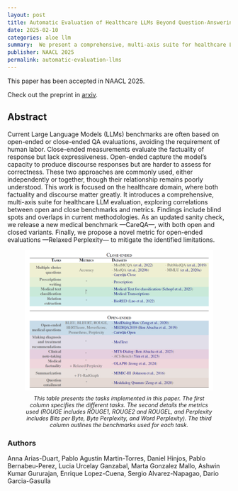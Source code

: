 ```yaml
---
layout: post
title: Automatic Evaluation of Healthcare LLMs Beyond Question-Answering
date: 2025-02-10
categories: aloe llm
summary:  We present a comprehensive, multi-axis suite for healthcare LLM evaluation, exploring correlations between open and close benchmarks and metrics
publisher: NAACL 2025
permalink: automatic-evaluation-llms
---
```


This paper has been accepted in NAACL 2025.

Check out the preprint in [arxiv](https://arxiv.org/abs/2502.06666).

## **Abstract**
Current Large Language Models (LLMs) benchmarks are often based on open-ended or close-ended QA evaluations, avoiding the requirement of human labor. Close-ended measurements evaluate the factuality of response but lack expressiveness. Open-ended capture the model’s capacity to produce discourse responses but are harder to assess for correctness. These two approaches are commonly used, either independently or together, though their relationship remains poorly understood. This work is focused on the healthcare domain, where both factuality and discourse matter greatly. It introduces a comprehensive, multi-axis suite for healthcare LLM evaluation, exploring correlations between open and close benchmarks and metrics. Findings include blind spots and overlaps in current methodologies. As an updated sanity check, we release a new medical benchmark —CareQA—, with both open and closed variants. Finally, we propose a novel metric for open-ended evaluations —Relaxed Perplexity— to mitigate the identified limitations.

<figure>
  <img src="/images/posts/automatic-evaluation-llm/tasks.png" alt="Tasks implemented." class="center-image">
  <figcaption>This table presents the tasks implemented in this paper. The first column specifies the different tasks. The
second details the metrics used (ROUGE includes ROUGE1, ROUGE2 and ROUGEL, and Perplexity includes Bits
per Byte, Byte Perplexity, and Word Perplexity). The third column outlines the benchmarks used for each task.</figcaption>
</figure>

<style>
    img.center-image {
        display: block;
        margin: 0 auto;
    }

    figcaption {
        text-align: center; 
        font-style: italic; 
        margin-top: 10px;
        font-size: 0.9em; 
    }
</style>


### **Authors**
Anna Arias-Duart, Pablo Agustin Martin-Torres, Daniel Hinjos, Pablo Bernabeu-Perez, Lucia Urcelay Ganzabal, Marta Gonzalez Mallo, Ashwin Kumar Gururajan, Enrique Lopez-Cuena, Sergio Alvarez-Napagao, Dario Garcia-Gasulla